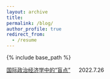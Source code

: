```yaml
---
layout: archive
title: 
permalink: /blog/
author_profile: true
redirect_from:
  - /resume
---
```


{% include base_path %}

[国际政治经济学中的“盲点”](http://sym915.github.io/sub-blog1/) &emsp; 2022.7.26

